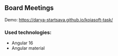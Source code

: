 ## Board Meetings

Demo: https://darya-startsava.github.io/koiasoft-task/

### Used technologies:

-   Angular 16
-   Angular material
